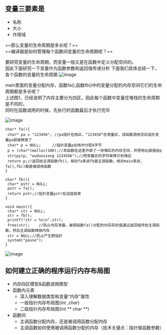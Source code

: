 ## 变量三要素是
- 名称
- 大小
- 作用域

==那么变量的生命周期是多长呢？==  
==编译器是如何管理每个函数间变量的生命周期呢？==

要研究变量的生命周期，而变量一般又是在函数中定义分配空间的。  
因此下面研究一下变量作为函数参数和返回值传递分析
下面我们具体总结一下，各个函数的变量的生命周期
![image](http://img.blog.csdn.net/20140828164325052?watermark/2/text/aHR0cDovL2Jsb2cuY3Nkbi5uZXQvd3U1MjE1MDgw/font/5a6L5L2T/fontsize/400/fill/I0JBQkFCMA==/dissolve/70/gravity/SouthEast)

main里面的变量分配内存，函数fa(),函数fb()中的变量分配的内存空间它们的生命周期都是多长呢？  
上述图1，已经说明了内存主要分为四区，因此每个函数中变量在堆栈的生命周期是不同的，  
同时在函数调用的时候，先执行的函数最后才执行完毕  

![image](http://img.blog.csdn.net/20140828180625173?watermark/2/text/aHR0cDovL2Jsb2cuY3Nkbi5uZXQvd3U1MjE1MDgw/font/5a6L5L2T/fontsize/400/fill/I0JBQkFCMA==/dissolve/70/gravity/SouthEast
)
```
char* fa(){
 char* pa = "123456"; //pa指针在栈区，“123456”在常量区，该函数调用完后指针变量pa就被释放了
 char* p = NULL;     //指针变量p在栈中分配4字节
 p = (char*)malloc(100);//本函数在这里开辟了一块堆区的内存空间，并把地址赋值给p
 strcpy(p, "wudunxiong 1234566");//把常量区的字符串拷贝到堆区
 return p;//返回给主调函数fb()，相对fa来说fb是主调函数，相对main来说，fa(),fb()都是被调用函数
}

char* fb(){
 char* pstr = NULL;
 pstr = fa();
 return pstr;//指针变量pstr在这就结束
}

void main(){ 
 char* str = NULL;
 str = fb();
 printf("str = %s\n",str);
 free(str);    //防止内存泄露，被调函数fa()分配的内存存的值通过返回值传给主调函数，然后主调函数释放内存
 str = NULL;//防止产生野指针
 system("pause");
}
```

![image](https://note.youdao.com/yws/public/resource/4f656259591974308015ad07c25e832b/xmlnote/1D466E78537A4996B468E34B13A20FE7/7246)


## 如何建立正确的程序运行内存布局图

- 内存四区模型&函数调用模型
- 函数内元素
    - 深入理解数据类型和变量“内存”属性
    - 一级指针内存布局图(int *,char*)
    - 二级指针内存布局图(int ** char **)
- 函数间
    - 主调函数分配内存，还是被调用函数分配内存
    - 主调函数如何使用被调用函数分配的内存（技术关键点：指针做函数参数）
